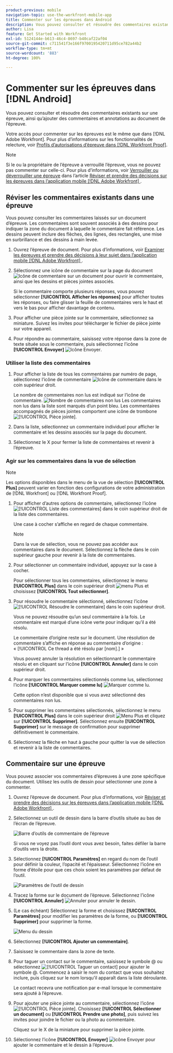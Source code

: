 ```yaml
---
product-previous: mobile
navigation-topic: use-the-workfront-mobile-app
title: Commenter sur les épreuves dans Android
description: Vous pouvez consulter et résoudre des commentaires existants sur une épreuve, ainsi qu’ajouter des commentaires et annotations au document de l’épreuve.
author: Lisa
feature: Get Started with Workfront
exl-id: 5124144e-b613-46c4-8697-b40caf22af04
source-git-commit: c711541f3e166f9700195420711d95ce782a44b2
workflow-type: tm+mt
source-wordcount: '883'
ht-degree: 100%

---
```


# Commenter sur les épreuves dans [!DNL Android]

Vous pouvez consulter et résoudre des commentaires existants sur une épreuve, ainsi qu’ajouter des commentaires et annotations au document de l’épreuve.

Votre accès pour commenter sur les épreuves est le même que dans [!DNL Adobe Workfront]. Pour plus d’informations sur les fonctionnalités de relecture, voir [Profils d’autorisations d’épreuve dans  [!DNL Workfront Proof]](../../../workfront-proof/wp-acct-admin/account-settings/proof-perm-profiles-in-wp.md).

>[!NOTE]
>
>Si le ou la propriétaire de l’épreuve a verrouillé l’épreuve, vous ne pouvez pas commenter sur celle-ci. Pour plus d’informations, voir [Verrouiller ou déverrouiller une épreuve](../../../workfront-basics/mobile-apps/using-the-workfront-mobile-app/work-with-proofs-in-mobile-app.md#lock) dans l’article [Réviser et prendre des décisions sur les épreuves dans l’application mobile  [!DNL Adobe Workfront] ](../../../workfront-basics/mobile-apps/using-the-workfront-mobile-app/work-with-proofs-in-mobile-app.md).

## Réviser les commentaires existants dans une épreuve

Vous pouvez consulter les commentaires laissés sur un document d’épreuve. Les commentaires sont souvent associés à des dessins pour indiquer la zone du document à laquelle le commentaire fait référence. Les dessins peuvent inclure des flèches, des lignes, des rectangles, une mise en surbrillance et des dessins à main levée.

1. Ouvrez l’épreuve de document. Pour plus d’informations, voir [Examiner les épreuves et prendre des décisions à leur sujet dans l’application mobile  [!DNL Adobe Workfront] ](../../../workfront-basics/mobile-apps/using-the-workfront-mobile-app/work-with-proofs-in-mobile-app.md).
1. Sélectionnez une icône de commentaire sur la page du document ![Icône de commentaire sur un document](assets/mobile-comment-icon-on-proofdoc-30x34.png) pour ouvrir le commentaire, ainsi que les dessins et pièces jointes associés.

   Si le commentaire comporte plusieurs réponses, vous pouvez sélectionner **[!UICONTROL Afficher les réponses]** pour afficher toutes les réponses, ou faire glisser la feuille de commentaires vers le haut et vers le bas pour afficher davantage de contenu.

1. Pour afficher une pièce jointe sur le commentaire, sélectionnez sa miniature. Suivez les invites pour télécharger le fichier de pièce jointe sur votre appareil.
1. Pour répondre au commentaire, saisissez votre réponse dans la zone de texte située sous le commentaire, puis sélectionnez l’icône **[!UICONTROL Envoyer]** ![Icône Envoyer](assets/mobile-send-icon-25x26.png).

### Utiliser la liste des commentaires

1. Pour afficher la liste de tous les commentaires par numéro de page, sélectionnez l’icône de commentaire ![Icône de commentaire](assets/mobile-comment-icon-30x25.png) dans le coin supérieur droit.

   Le nombre de commentaires non lus est indiqué sur l’icône de commentaire. ![Nombre de commentaires non lus](assets/mobile-unread-comments-icon-30x27.png) Les commentaires non lus dans la liste sont marqués d’un point bleu. Les commentaires accompagnés de pièces jointes comportent une icône de trombone ![[!UICONTROL Pièce jointe] ](assets/mobile-paper-clip-icon.png).

1. Dans la liste, sélectionnez un commentaire individuel pour afficher le commentaire et les dessins associés sur la page du document.
1. Sélectionnez le X pour fermer la liste de commentaires et revenir à l’épreuve.

### Agir sur les commentaires dans la vue de sélection

>[!NOTE]
>
>Les options disponibles dans le menu de la vue de sélection **[!UICONTROL Plus]** peuvent varier en fonction des configurations de votre administration de [!DNL Workfront] ou [!DNL Workfront Proof].

1. Pour afficher d’autres options de commentaire, sélectionnez l’icône ![[!UICONTROL Liste des commentaires] ](assets/mobile-listofcommentsicon-30x27.png) dans le coin supérieur droit de la liste des commentaires.

   Une case à cocher s’affiche en regard de chaque commentaire.

   >[!NOTE]
   >
   >Dans la vue de sélection, vous ne pouvez pas accéder aux commentaires dans le document. Sélectionnez la flèche dans le coin supérieur gauche pour revenir à la liste de commentaires.

1. Pour sélectionner un commentaire individuel, appuyez sur la case à cocher.

   Pour sélectionner tous les commentaires, sélectionnez le menu **[!UICONTROL Plus]** dans le coin supérieur droit ![menu Plus](assets/mobile-verticalmoremenu-20x33.png) et choisissez **[!UICONTROL Tout sélectionner]**.

1. Pour résoudre le commentaire sélectionné, sélectionnez l’icône ![[!UICONTROL Résoudre le commentaire] ](assets/mobile-resolvecomment-icon-30x30.png) dans le coin supérieur droit.

   Vous ne pouvez résoudre qu’un seul commentaire à la fois. Le commentaire est marqué d’une icône verte pour indiquer qu’il a été résolu.

   Le commentaire d’origine reste sur le document. Une résolution de commentaire s’affiche en réponse au commentaire d’origine : « [!UICONTROL Ce thread a été résolu par [nom].] »

   Vous pouvez annuler la résolution en sélectionnant le commentaire résolu et en cliquant sur l’icône **[!UICONTROL Annuler]** dans le coin supérieur droit.

1. Pour marquer les commentaires sélectionnés comme lus, sélectionnez l’icône **[!UICONTROL Marquer comme lu]** ![Marquer comme lu](assets/mobile-markread-icon-30x31.png).

   Cette option n’est disponible que si vous avez sélectionné des commentaires non lus.

1. Pour supprimer les commentaires sélectionnés, sélectionnez le menu **[!UICONTROL Plus]** dans le coin supérieur droit ![Menu Plus](assets/mobile-verticalmoremenu-20x33.png) et cliquez sur **[!UICONTROL Supprimer]**. Sélectionnez ensuite **[!UICONTROL Supprimer]** sur le message de confirmation pour supprimer définitivement le commentaire.
1. Sélectionnez la flèche en haut à gauche pour quitter la vue de sélection et revenir à la liste de commentaires.

## Commentaire sur une épreuve

Vous pouvez associer vos commentaires d’épreuves à une zone spécifique du document. Utilisez les outils de dessin pour sélectionner une zone à commenter.

1. Ouvrez l’épreuve de document. Pour plus d’informations, voir [Réviser et prendre des décisions sur les épreuves dans l’application mobile  [!DNL Adobe Workfront] ](../../../workfront-basics/mobile-apps/using-the-workfront-mobile-app/work-with-proofs-in-mobile-app.md).
1. Sélectionnez un outil de dessin dans la barre d’outils située au bas de l’écran de l’épreuve.

   ![Barre d’outils de commentaire de l’épreuve](assets/android-proof-comment-toolbar-350x102.png)

   Si vous ne voyez pas l’outil dont vous avez besoin, faites défiler la barre d’outils vers la droite.

1. Sélectionnez **[!UICONTROL Paramètres]** en regard du nom de l’outil pour définir la couleur, l’opacité et l’épaisseur. Sélectionnez l’icône en forme d’étoile pour que ces choix soient les paramètres par défaut de l’outil.

   ![Paramètres de l’outil de dessin](assets/android-drawingtoolsettings-350x328.png)

1. Tracez la forme sur le document de l’épreuve. Sélectionnez l’icône **[!UICONTROL Annuler]** ![Annuler](assets/android-undo-icon-30x31.png) pour annuler le dessin.
1. (Le cas échéant) Sélectionnez la forme et choisissez **[!UICONTROL Paramètres]** pour modifier les paramètres de la forme, ou **[!UICONTROL Supprimer]** pour supprimer la forme.

   ![Menu du dessin](assets/android-drawing-settingsremove-350x166.png)

1. Sélectionnez **[!UICONTROL Ajouter un commentaire]**.
1. Saisissez le commentaire dans la zone de texte.
1. Pour taguer un contact sur le commentaire, saisissez le symbole @ ou sélectionnez ![[!UICONTROL Taguer un contact]](assets/mobile-tag-user-icon.png) pour ajouter le symbole @. Commencez à saisir le nom du contact que vous souhaitez inclure, puis cliquez sur le nom lorsqu’il apparaît dans la liste déroulante.

   Le contact recevra une notification par e-mail lorsque le commentaire sera ajouté à l’épreuve.

1. Pour ajouter une pièce jointe au commentaire, sélectionnez l’icône ![[!UICONTROL Pièce jointe] ](assets/mobile-paper-clip-icon.png). Choisissez **[!UICONTROL Sélectionner un document]** ou **[!UICONTROL Prendre une photo]**, puis suivez les invites pour joindre le fichier ou la photo au commentaire.

   Cliquez sur le X de la miniature pour supprimer la pièce jointe.

1. Sélectionnez l’icône **[!UICONTROL Envoyer]** ![icône Envoyer](assets/mobile-send-icon-25x26.png) pour ajouter le commentaire et le dessin à l’épreuve.
